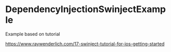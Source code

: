 # DependencyInjectionSwinjectExample

Example based on tutorial

https://www.raywenderlich.com/17-swinject-tutorial-for-ios-getting-started
